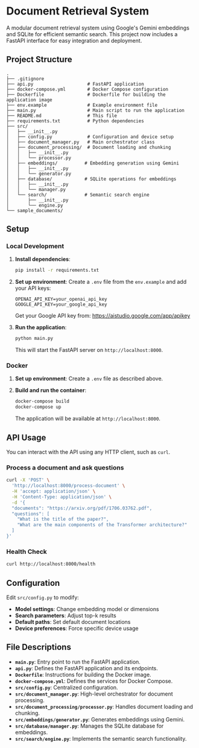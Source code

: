 # Document Retrieval System

A modular document retrieval system using Google's Gemini embeddings and SQLite for efficient semantic search. This project now includes a FastAPI interface for easy integration and deployment.

## Project Structure

```
.
├── .gitignore
├── api.py                    # FastAPI application
├── docker-compose.yml        # Docker Compose configuration
├── Dockerfile                # Dockerfile for building the application image
├── env.example               # Example environment file
├── main.py                   # Main script to run the application
├── README.md                 # This file
├── requirements.txt          # Python dependencies
├── src/
│   ├── __init__.py
│   ├── config.py             # Configuration and device setup
│   ├── document_manager.py   # Main orchestrator class
│   ├── document_processing/  # Document loading and chunking
│   │   ├── __init__.py
│   │   └── processor.py
│   ├── embeddings/          # Embedding generation using Gemini
│   │   ├── __init__.py
│   │   └── generator.py
│   ├── database/            # SQLite operations for embeddings
│   │   ├── __init__.py
│   │   └── manager.py
│   └── search/              # Semantic search engine
│       ├── __init__.py
│       └── engine.py
└── sample_documents/
```

## Setup

### Local Development

1.  **Install dependencies**:
    ```bash
    pip install -r requirements.txt
    ```

2.  **Set up environment**:
    Create a `.env` file from the `env.example` and add your API keys:
    ```
    OPENAI_API_KEY=your_openai_api_key
    GOOGLE_API_KEY=your_google_api_key
    ```
    Get your Google API key from: https://aistudio.google.com/app/apikey

3.  **Run the application**:
    ```bash
    python main.py
    ```
    This will start the FastAPI server on `http://localhost:8000`.

### Docker

1.  **Set up environment**:
    Create a `.env` file as described above.

2.  **Build and run the container**:
    ```bash
    docker-compose build
    docker-compose up
    ```
    The application will be available at `http://localhost:8000`.

## API Usage

You can interact with the API using any HTTP client, such as `curl`.

### Process a document and ask questions

```bash
curl -X 'POST' \
  'http://localhost:8000/process-document' \
  -H 'accept: application/json' \
  -H 'Content-Type: application/json' \
  -d '{
  "documents": "https://arxiv.org/pdf/1706.03762.pdf",
  "questions": [
    "What is the title of the paper?",
    "What are the main components of the Transformer architecture?"
  ]
}'
```

### Health Check

```bash
curl http://localhost:8000/health
```

## Configuration

Edit `src/config.py` to modify:
- **Model settings**: Change embedding model or dimensions
- **Search parameters**: Adjust top-k results
- **Default paths**: Set default document locations
- **Device preferences**: Force specific device usage

## File Descriptions

- **`main.py`**: Entry point to run the FastAPI application.
- **`api.py`**: Defines the FastAPI application and its endpoints.
- **`Dockerfile`**: Instructions for building the Docker image.
- **`docker-compose.yml`**: Defines the services for Docker Compose.
- **`src/config.py`**: Centralized configuration.
- **`src/document_manager.py`**: High-level orchestrator for document processing.
- **`src/document_processing/processor.py`**: Handles document loading and chunking.
- **`src/embeddings/generator.py`**: Generates embeddings using Gemini.
- **`src/database/manager.py`**: Manages the SQLite database for embeddings.
- **`src/search/engine.py`**: Implements the semantic search functionality.
